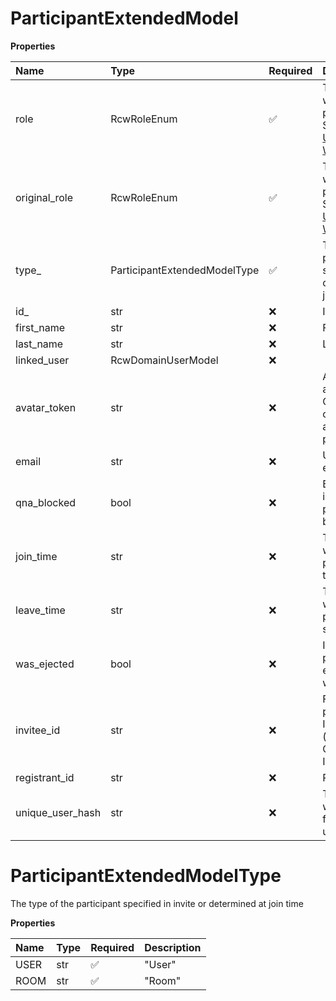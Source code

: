 # ParticipantExtendedModel

**Properties**

| Name             | Type                         | Required | Description                                                                                                                                                                                        |
| :--------------- | :--------------------------- | :------- | :------------------------------------------------------------------------------------------------------------------------------------------------------------------------------------------------- |
| role             | RcwRoleEnum                  | ✅       | The role of the webinar session participant/invitee. See also: [Understanding Webinar Roles](https://support.ringcentral.com/webinar/getting-started/understanding-ringcentral-webinar-roles.html) |
| original_role    | RcwRoleEnum                  | ✅       | The role of the webinar session participant/invitee. See also: [Understanding Webinar Roles](https://support.ringcentral.com/webinar/getting-started/understanding-ringcentral-webinar-roles.html) |
| type\_           | ParticipantExtendedModelType | ✅       | The type of the participant specified in invite or determined at join time                                                                                                                         |
| id\_             | str                          | ❌       | Internal object ID                                                                                                                                                                                 |
| first_name       | str                          | ❌       | First (given) name                                                                                                                                                                                 |
| last_name        | str                          | ❌       | Last (family) name                                                                                                                                                                                 |
| linked_user      | RcwDomainUserModel           | ❌       |                                                                                                                                                                                                    |
| avatar_token     | str                          | ❌       | A token to access avatar image from CDN. Available only for authenticated panelists                                                                                                                |
| email            | str                          | ❌       | User's contact email                                                                                                                                                                               |
| qna_blocked      | bool                         | ❌       | Boolean to indicate if the participant was blocked from Q&A                                                                                                                                        |
| join_time        | str                          | ❌       | The time (earliest) when this participant joined the session                                                                                                                                       |
| leave_time       | str                          | ❌       | The time (latest) when this participant left the session                                                                                                                                           |
| was_ejected      | bool                         | ❌       | Indicates if this participant was ejected from the webinar                                                                                                                                         |
| invitee_id       | str                          | ❌       | For invited participants - Invitee ID (matches Configuration API Invitee IDs)                                                                                                                      |
| registrant_id    | str                          | ❌       | Registrant ID                                                                                                                                                                                      |
| unique_user_hash | str                          | ❌       | The hash string which is unique for each unique user                                                                                                                                               |

# ParticipantExtendedModelType

The type of the participant specified in invite or determined at join time

**Properties**

| Name | Type | Required | Description |
| :--- | :--- | :------- | :---------- |
| USER | str  | ✅       | "User"      |
| ROOM | str  | ✅       | "Room"      |

<!-- This file was generated by liblab | https://liblab.com/ -->
